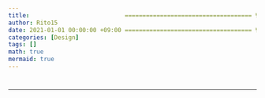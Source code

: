 ```yaml
---
title:                           ==================================== 변경!
author: Rito15
date: 2021-01-01 00:00:00 +09:00 ==================================== 변경!
categories: [Design]
tags: []
math: true
mermaid: true
---
```


# 
---

## 



